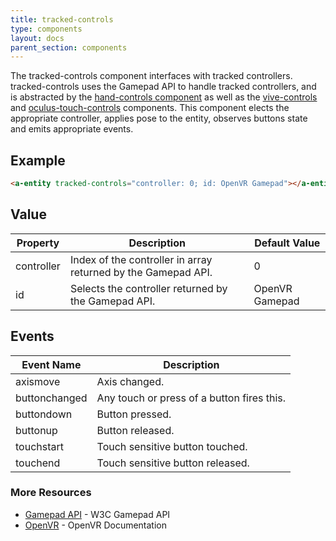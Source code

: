 ```yaml
---
title: tracked-controls
type: components
layout: docs
parent_section: components
---
```


[handcontrols]: ./hand-controls.md
[oculustouchcontrols]: ./oculus-touch-controls.md
[vivecontrols]: ./vive-controls.md

The tracked-controls component interfaces with tracked controllers.
tracked-controls uses the Gamepad API to handle tracked controllers, and is
abstracted by the [hand-controls component][handcontrols] as well as the
[vive-controls][vivecontrols] and [oculus-touch-controls][oculustouchcontrols]
components. This component elects the appropriate controller, applies pose to
the entity, observes buttons state and emits appropriate events.

## Example

```html
<a-entity tracked-controls="controller: 0; id: OpenVR Gamepad"></a-entity>
```

## Value

| Property    | Description                                                    | Default Value    |
|-------------|----------------------------------------------------------------|------------------|
| controller  | Index of the controller in array returned by the Gamepad API.  | 0                |
| id          | Selects the controller returned by the Gamepad API.            | OpenVR Gamepad   |

## Events

| Event Name     | Description                                |
|----------------|--------------------------------------------|
| axismove       | Axis changed.                              |
| buttonchanged  | Any touch or press of a button fires this. |
| buttondown     | Button pressed.                            |
| buttonup       | Button released.                           |
| touchstart     | Touch sensitive button touched.            |
| touchend       | Touch sensitive button released.           |

### More Resources

[gamepadAPI]: https://developer.mozilla.org/en-US/docs/Web/API/Gamepad_API
[openVR]: https://github.com/ValveSoftware/openvr/wiki/API-Documentation

- [Gamepad API][gamepadAPI] - W3C Gamepad API
- [OpenVR][openVR] - OpenVR Documentation
